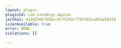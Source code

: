 ```yaml
---
layout: plugin
pluginId: com.zasadnyy.appium
jarSha1: da3d256b765bcc0cf5203c776fa65ca03ae56418
isJarAvailable: true
error: NONE
violations: []

---
```

